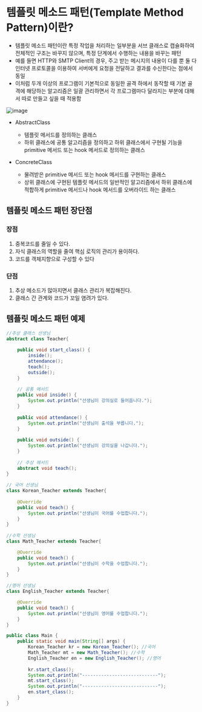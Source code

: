 # 템플릿 메소드 패턴(Template Method Pattern)이란?

* 템플릿 메소드 패턴이란 특정 작업을 처리하는 일부분을 서브 클래스로 캡슐화하여 전체적인 구조는 바꾸지 않으며, 특정 단계에서 수행하는 내용을 바꾸는 패턴
* 예를 들면 HTTP와 SMTP Client의 경우, 주고 받는 메시지의 내용이 다를 뿐 둘 다 인터넷 프로토콜을 이용하여 서버에게 요청을 전달하고 결과를 수신한다는 점에서 동일
* 이처럼 두개 이상의 프로그램이 기본적으로 동일한 골격 하에서 동작할 때 기본 골격에 해당하는 알고리즘은 일괄 관리하면서 각 프로그램마다 달라지는 부분에 대해서 따로 만들고 싶을 때 적용함

![image](https://user-images.githubusercontent.com/36829127/183416131-4bedab39-e593-4143-9365-2fb0ffb0af55.png)

* AbstractClass
  * 템플릿 메서드를 정의하는 클래스
  * 하위 클래스에 공통 알고리즘을 정의하고 하위 클래스에서 구현될 기능을 primitive 메서드 또는 hook 메서드로 정의하는 클래스

* ConcreteClass
  * 물려받은 primitive 메서드 또는 hook 메서드를 구현하는 클래스
  * 상위 클래스에 구현된 템플릿 메서드의 일반적인 알고리즘에서 하위 클래스에 적합하게 primitive 메서드나 hook 메서드를 오버라이드 하는 클래스


## 템플릿 메소드 패턴 장단점
### 장점
1. 중복코드를 줄일 수 있다.
2. 자식 클래스의 역할을 줄여 핵심 로직의 관리가 용이하다.
3. 코드를 객체지향으로 구성할 수 있다

### 단점
1. 추상 메소드가 많아지면서 클래스 관리가 복잡해진다.
2. 클래스 간 관계와 코드가 꼬일 염려가 있다.


## 템플릿 메소드 패턴 예제
```java
//추상 클래스 선생님
abstract class Teacher{
	
    public void start_class() {
        inside();
        attendance();
        teach();
        outside();
    }
	
    // 공통 메서드
    public void inside() {
        System.out.println("선생님이 강의실로 들어옵니다.");
    }
    
    public void attendance() {
        System.out.println("선생님이 출석을 부릅니다.");
    }
    
    public void outside() {
        System.out.println("선생님이 강의실을 나갑니다.");
    }
    
    // 추상 메서드
    abstract void teach();
}
 
// 국어 선생님
class Korean_Teacher extends Teacher{
    
    @Override
    public void teach() {
        System.out.println("선생님이 국어를 수업합니다.");
    }
}
 
//수학 선생님
class Math_Teacher extends Teacher{

    @Override
    public void teach() {
        System.out.println("선생님이 수학을 수업합니다.");
    }
}

//영어 선생님
class English_Teacher extends Teacher{

    @Override
    public void teach() {
        System.out.println("선생님이 영어를 수업합니다.");
    }
}

public class Main {
    public static void main(String[] args) {
        Korean_Teacher kr = new Korean_Teacher(); //국어
        Math_Teacher mt = new Math_Teacher(); //수학
        English_Teacher en = new English_Teacher(); //영어
        
        kr.start_class();
        System.out.println("----------------------------");
        mt.start_class();
        System.out.println("----------------------------");
        en.start_class();
    }
}

```
